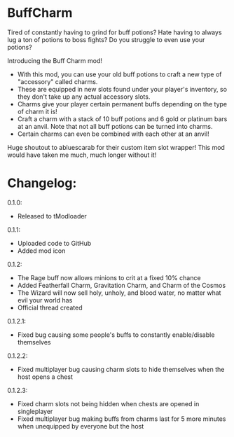 # BuffCharm
Tired of constantly having to grind for buff potions? 
Hate having to always lug a ton of potions to boss fights? 
Do you struggle to even use your potions?

Introducing the Buff Charm mod!

- With this mod, you can use your old buff potions to craft a new type of "accessory" called charms. 
- These are equipped in new slots found under your player's inventory, so they don't take up any actual accessory slots.
- Charms give your player certain permanent buffs depending on the type of charm it is!
- Craft a charm with a stack of 10 buff potions and 6 gold or platinum bars at an anvil. Note that not all buff potions can be turned into charms.
- Certain charms can even be combined with each other at an anvil!

Huge shoutout to abluescarab for their custom item slot wrapper! This mod would have taken me much, much longer without it!
# Changelog:
0.1.0:

- Released to tModloader

0.1.1:

- Uploaded code to GitHub
- Added mod icon

0.1.2:

- The Rage buff now allows minions to crit at a fixed 10% chance
- Added Featherfall Charm, Gravitation Charm, and Charm of the Cosmos
- The Wizard will now sell holy, unholy, and blood water, no matter what evil your world has
- Official thread created

0.1.2.1:

- Fixed bug causing some people's buffs to constantly enable/disable themselves

0.1.2.2:

- Fixed multiplayer bug causing charm slots to hide themselves when the host opens a chest

0.1.2.3:

- Fixed charm slots not being hidden when chests are opened in singleplayer
- Fixed multiplayer bug making buffs from charms last for 5 more minutes when unequipped by everyone but the host